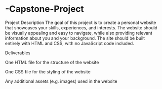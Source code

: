 # -Capstone-Project

Project Description
The goal of this project is to create a personal website that showcases 
your skills, experiences, and interests. 
The website should be visually appealing and easy to navigate, while also providing 
relevant information about you and your background. 
The site should be built entirely with HTML and CSS, with no JavaScript code included.


Deliverables

One HTML file for the structure of the website

One CSS file for the styling of the website

Any additional assets (e.g. images) used in the website


